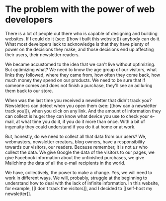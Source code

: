 # The problem with the power of web developers
There is a lot of people out there who is capable of designing and building websites. If I could do it (see: [[how i built this website]]) anybody can do it. What most developers lack to acknowledge is that they have plenty of power on the decisions they make, and those decisions end up affecting their users, their newsletter readers. 

We became accustomed to the idea that we can't live without optimizing. But optimizing what? We need to know the age group of our visitors, what links they followed, where they came from, how often they come back, how much money they spend on our products. We need to be sure that if someone comes and does not finish a purchase, they'll see an ad luring them back to our store. 

When was the last time you received a newsletter that didn't track you? Newsletters can detect when you open them (see: [[how can a newsletter track you]]), when you click on any link. And the amount of information they can collect is huge: they can know what device you use to check your e-mail, at what time you do it, if you do it more than once. With a bit of ingenuity they could understand if you do it at home or at work. 

But, honestly, do we need to collect all that data from our users? We, webmasters, newsletter creators, blog owners, have a responsibility towards our visitors, our readers. Because remember, it is not *us* who collect the data. We give Google the data of the visitors to our pages, we give Facebook information about the unfinished purchases, we give Mailchimp the data of all the e-mail recipients in the world. 

We have, collectively, the power to make a change. Yes, we will need to work in different ways. We will, probably, struggle at the beginning to understand how to deal with the lack of infinite information. In this website, for example, [[I don't track the visitors]], and I decided to [[self-host my newsletter]]. 

